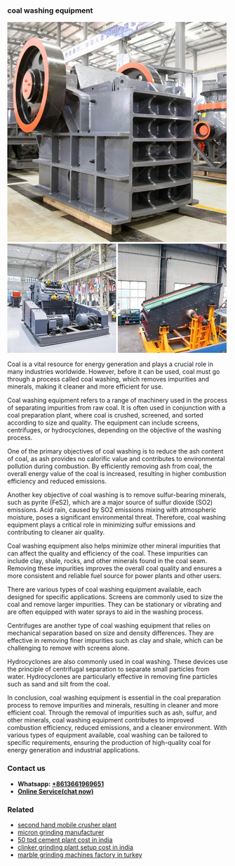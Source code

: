 <h3>coal washing equipment</h3><img src='1708497378.jpg' alt=''><p>Coal is a vital resource for energy generation and plays a crucial role in many industries worldwide. However, before it can be used, coal must go through a process called coal washing, which removes impurities and minerals, making it cleaner and more efficient for use.</p><p>Coal washing equipment refers to a range of machinery used in the process of separating impurities from raw coal. It is often used in conjunction with a coal preparation plant, where coal is crushed, screened, and sorted according to size and quality. The equipment can include screens, centrifuges, or hydrocyclones, depending on the objective of the washing process.</p><p>One of the primary objectives of coal washing is to reduce the ash content of coal, as ash provides no calorific value and contributes to environmental pollution during combustion. By efficiently removing ash from coal, the overall energy value of the coal is increased, resulting in higher combustion efficiency and reduced emissions.</p><p>Another key objective of coal washing is to remove sulfur-bearing minerals, such as pyrite (FeS2), which are a major source of sulfur dioxide (SO2) emissions. Acid rain, caused by SO2 emissions mixing with atmospheric moisture, poses a significant environmental threat. Therefore, coal washing equipment plays a critical role in minimizing sulfur emissions and contributing to cleaner air quality.</p><p>Coal washing equipment also helps minimize other mineral impurities that can affect the quality and efficiency of the coal. These impurities can include clay, shale, rocks, and other minerals found in the coal seam. Removing these impurities improves the overall coal quality and ensures a more consistent and reliable fuel source for power plants and other users.</p><p>There are various types of coal washing equipment available, each designed for specific applications. Screens are commonly used to size the coal and remove larger impurities. They can be stationary or vibrating and are often equipped with water sprays to aid in the washing process.</p><p>Centrifuges are another type of coal washing equipment that relies on mechanical separation based on size and density differences. They are effective in removing finer impurities such as clay and shale, which can be challenging to remove with screens alone.</p><p>Hydrocyclones are also commonly used in coal washing. These devices use the principle of centrifugal separation to separate small particles from water. Hydrocyclones are particularly effective in removing fine particles such as sand and silt from the coal.</p><p>In conclusion, coal washing equipment is essential in the coal preparation process to remove impurities and minerals, resulting in cleaner and more efficient coal. Through the removal of impurities such as ash, sulfur, and other minerals, coal washing equipment contributes to improved combustion efficiency, reduced emissions, and a cleaner environment. With various types of equipment available, coal washing can be tailored to specific requirements, ensuring the production of high-quality coal for energy generation and industrial applications.</p><h3>Contact us</h3><ul><li><strong>Whatsapp:&nbsp;<a href="https://wa.me/8613661969651">+8613661969651</a></strong></li><li><a href="https://swt.shibang-china.com/?git&amp;zhl&amp;coal washing equipment"><strong>Online Service(chat now)</strong></a></li></ul><h3>Related</h3><ul><li><a href='second hand mobile crusher plant.md'>second hand mobile crusher plant</a></li><li><a href='micron grinding manufacturer.md'>micron grinding manufacturer</a></li><li><a href='50 tpd cement plant cost in india.md'>50 tpd cement plant cost in india</a></li><li><a href='clinker grinding plant setup cost in india.md'>clinker grinding plant setup cost in india</a></li><li><a href='marble grinding machines factory in turkey.md'>marble grinding machines factory in turkey</a></li></ul>
